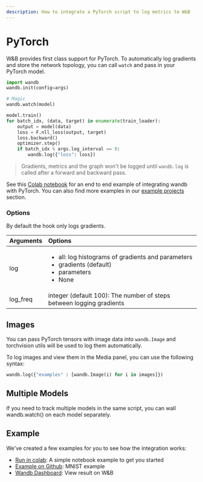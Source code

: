 ```yaml
---
description: How to integrate a PyTorch script to log metrics to W&B
---
```


# PyTorch

W&B provides first class support for PyTorch. To automatically log gradients and store the network topology, you can call `watch` and pass in your PyTorch model.

```python
import wandb
wandb.init(config=args)

# Magic
wandb.watch(model)

model.train()
for batch_idx, (data, target) in enumerate(train_loader):
    output = model(data)
    loss = F.nll_loss(output, target)
    loss.backward()
    optimizer.step()
    if batch_idx % args.log_interval == 0:
        wandb.log({"loss": loss})
```

> Gradients, metrics and the graph won't be logged until `wandb.log` is called after a forward and backward pass.

See this [Colab notebook](https://colab.research.google.com/github/wandb/examples/blob/master/pytorch-intro/intro.ipynb) for an end to end example of integrating wandb with PyTorch. You can also find more examples in our [example projects](../../example-projects/) section.

### Options

By default the hook only logs gradients.

<table>
  <thead>
    <tr>
      <th style="text-align:left">Arguments</th>
      <th style="text-align:left">Options</th>
    </tr>
  </thead>
  <tbody>
    <tr>
      <td style="text-align:left">log</td>
      <td style="text-align:left">
        <ul>
          <li>all: log histograms of gradients and parameters</li>
          <li>gradients (default)</li>
          <li>parameters</li>
          <li>None</li>
        </ul>
      </td>
    </tr>
    <tr>
      <td style="text-align:left">log_freq</td>
      <td style="text-align:left">integer (default 100): The number of steps between logging gradients</td>
    </tr>
  </tbody>
</table>

## Images

You can pass PyTorch tensors with image data into `wandb.Image` and torchvision utils will be used to log them automatically.

To log images and view them in the Media panel, you can use the following syntax:

```python
wandb.log({"examples" : [wandb.Image(i) for i in images]})
```

## Multiple Models

If you need to track multiple models in the same script, you can wall wandb.watch\(\) on each model separately.

## Example

We've created a few examples for you to see how the integration works:

* [Run in colab](https://colab.research.google.com/github/wandb/examples/blob/master/pytorch-intro/intro.ipynb): A simple notebook example to get you started
* [Example on Github](https://github.com/wandb/examples/blob/master/pytorch-cnn-mnist/main.py): MNIST example
* [Wandb Dashboard](https://app.wandb.ai/wandb/pytorch-mnist/runs/): View result on W&B

